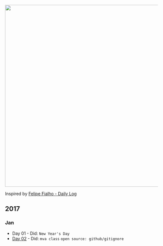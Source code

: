 
<p align="center"><img src="https://66.media.tumblr.com/90a4e19e90f7a077c998fe778a9aa617/tumblr_o7phll4Lzi1vnlnoto1_1280.png" width="600"></p>

Inspired by [Felipe Fialho - Daily Log](//github.com/LFeh/dailylog)

## 2017

### Jan

- Day 01 - Did: `New Year's Day`
- [Day 02](log/2017-01-02.md) - Did: `mva class` `open source: github/gitignore`
